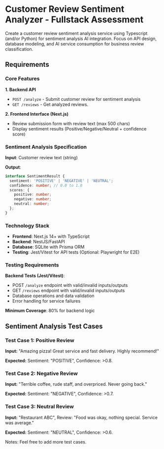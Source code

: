 # Customer Review Sentiment Analyzer - Fullstack Assessment

Create a customer review sentiment analysis service using Typescript (and/or Python) for sentiment analysis AI integration. Focus on API design, database modeling, and AI service consumption for business review classification.

## Requirements

### Core Features

**1. Backend API**
- `POST /analyze` - Submit customer review for sentiment analysis
- `GET /reviews` - Get analyzed reviews.

**2. Frontend Interface (Next.js)**
- Review submission form with review text (max 500 chars)
- Display sentiment results (Positive/Negative/Neutral + confidence score)

### Sentiment Analysis Specification

**Input**: Customer review text (string)

**Output**:
```typescript
interface SentimentResult {
  sentiment: 'POSITIVE' | 'NEGATIVE' | 'NEUTRAL';
  confidence: number; // 0.0 to 1.0
  scores: {
    positive: number;
    negative: number;
    neutral: number;
  };
}
```

### Technology Stack
- **Frontend**: Next.js 14+ with TypeScript
- **Backend**: NestJS/FastAPI
- **Database**: SQLite with Prisma ORM
- **Testing**: Jest/Vitest for API tests (Optional: Playwright for E2E)

### Testing Requirements
**Backend Tests (Jest/Vitest)**:
- POST `/analyze` endpoint with valid/invalid inputs/outputs
- GET `/reviews` endpoint with valid/invalid inputs/outputs
- Database operations and data validation
- Error handling for service failures

**Minimum Coverage**: 80% for backend logic

## Sentiment Analysis Test Cases

### Test Case 1: Positive Review

**Input:** "Amazing pizza! Great service and fast delivery. Highly recommend!"

**Expected:** Sentiment: "POSITIVE", Confidence: >0.8.

### Test Case 2: Negative Review
**Input:** "Terrible coffee, rude staff, and overpriced. Never going back."

**Expected:** Sentiment: "NEGATIVE", Confidence: >0.7.

### Test Case 3: Neutral Review

**Input:** "Restaurant ABC", Review: "Food was okay, nothing special. Service was average."

**Expected:** Sentiment: "NEUTRAL", Confidence: >0.6.


Notes: Feel free to add more test cases.
